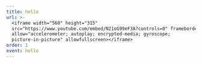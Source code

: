 ```yaml
---
title: hello
url: >-
  <iframe width="560" height="315"
  src="https://www.youtube.com/embed/N21oG99eF3A?controls=0" frameborder="0"
  allow="accelerometer; autoplay; encrypted-media; gyroscope;
  picture-in-picture" allowfullscreen></iframe>
order: 1
event: hello
---
```


